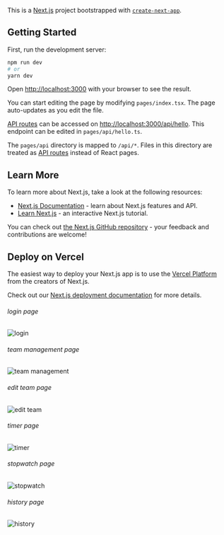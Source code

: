 This is a [Next.js](https://nextjs.org/) project bootstrapped with [`create-next-app`](https://github.com/vercel/next.js/tree/canary/packages/create-next-app).

## Getting Started

First, run the development server:

```bash
npm run dev
# or
yarn dev
```

Open [http://localhost:3000](http://localhost:3000) with your browser to see the result.

You can start editing the page by modifying `pages/index.tsx`. The page auto-updates as you edit the file.

[API routes](https://nextjs.org/docs/api-routes/introduction) can be accessed on [http://localhost:3000/api/hello](http://localhost:3000/api/hello). This endpoint can be edited in `pages/api/hello.ts`.

The `pages/api` directory is mapped to `/api/*`. Files in this directory are treated as [API routes](https://nextjs.org/docs/api-routes/introduction) instead of React pages.

## Learn More

To learn more about Next.js, take a look at the following resources:

- [Next.js Documentation](https://nextjs.org/docs) - learn about Next.js features and API.
- [Learn Next.js](https://nextjs.org/learn) - an interactive Next.js tutorial.

You can check out [the Next.js GitHub repository](https://github.com/vercel/next.js/) - your feedback and contributions are welcome!

## Deploy on Vercel

The easiest way to deploy your Next.js app is to use the [Vercel Platform](https://vercel.com/new?utm_medium=default-template&filter=next.js&utm_source=create-next-app&utm_campaign=create-next-app-readme) from the creators of Next.js.

Check out our [Next.js deployment documentation](https://nextjs.org/docs/deployment) for more details.

###### login page
![login](https://github.com/billowdev/stopwatch-nextjs/blob/main/Readme/login.jpeg?raw=true)

###### team management page
![team management](https://github.com/billowdev/stopwatch-nextjs/blob/main/Readme/team.jpeg?raw=true)

###### edit team page
![edit team](https://github.com/billowdev/stopwatch-nextjs/blob/main/Readme/editteam.jpeg?raw=true)

###### timer page
![timer](https://github.com/billowdev/stopwatch-nextjs/blob/main/Readme/timer.jpeg?raw=true)

###### stopwatch page
![stopwatch](https://github.com/billowdev/stopwatch-nextjs/blob/main/Readme/stopwatch.jpeg?raw=true)

###### history page
![history](https://github.com/billowdev/stopwatch-nextjs/blob/main/Readme/history.jpeg?raw=true)
